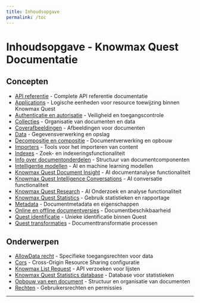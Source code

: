 ```yaml
---
title: Inhoudsopgave
permalink: /toc
---
```


# Inhoudsopgave - Knowmax Quest Documentatie

## Concepten

- [API referentie](/concepts/api-reference) - Complete API referentie documentatie
- [Applications](/concepts/applications) - Logische eenheden voor resource toewijzing binnen Knowmax Quest
- [Authenticatie en autorisatie](/concepts/authentication) - Veiligheid en toegangscontrole
- [Collecties](/concepts/collections) - Organisatie van documenten en data
- [Coverafbeeldingen](/concepts/cover-images) - Afbeeldingen voor documenten
- [Data](/concepts/data) - Gegevensverwerking en opslag
- [Decompositie en compositie](/concepts/composition) - Documentverwerking en opbouw
- [Importers](/concepts/importers) - Tools voor het importeren van content
- [Indexes](/concepts/indexes) - Zoek- en indexeringsfunctionaliteit
- [Info over documentonderdelen](/concepts/info-documentparts) - Structuur van documentcomponenten
- [Intelligentie modellen](/concepts/intelligencemodels) - AI en machine learning modellen
- [Knowmax Quest Document Insight](/concepts/document-insight) - AI documentanalyse functionaliteit
- [Knowmax Quest Intelligence Conversations](/concepts/intelligence-conversations) - AI conversatie functionaliteit
- [Knowmax Quest Research](/concepts/research) - AI Onderzoek en analyse functionaliteit
- [Knowmax Quest Statistics](/concepts/statistics) - Gebruik statistieken en rapportage
- [Metadata](/concepts/metadata) - Documentmetadata en eigenschappen
- [Online en offline documentversies](/concepts/online-offline-docs) - Documentbeschikbaarheid
- [Quest identificatie](/concepts/quest-id) - Unieke identificatie binnen Quest
- [Quest transformaties](/concepts/quest-transformation) - Documenttransformatie processen

## Onderwerpen

- [AllowData recht](/topics/rights-allowdata) - Specifieke toegangsrechten voor data
- [Cors](/topics/cors) - Cross-Origin Resource Sharing configuratie
- [Knowmax List Request](/topics/knowmax-list-request) - API verzoeken voor lijsten
- [Knowmax Quest Statistics database](/topics/statistics-database) - Database voor statistieken
- [Opbouw van een document](/topics/document-structure) - Structuur en organisatie van documenten
- [Rechten](/topics/rights) - Gebruikersrechten en permissies

---

